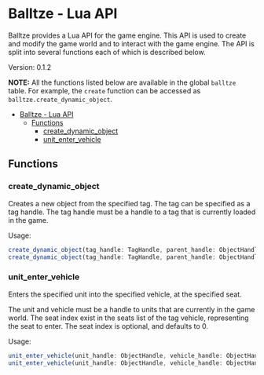 # Balltze - Lua API

Balltze provides a Lua API for the game engine. This API is used to create and modify the game world
and to interact with the game engine. The API is split into several functions each of which is
described below.

Version: 0.1.2

**NOTE:** All the functions listed below are available in the global `balltze` table. For example,
the `create` function can be accessed as `balltze.create_dynamic_object`.


- [Balltze - Lua API](#balltze---lua-api)
  - [Functions](#functions)
    - [create\_dynamic\_object](#create_dynamic_object)
    - [unit\_enter\_vehicle](#unit_enter_vehicle)


## Functions

### create_dynamic_object

Creates a new object from the specified tag.
The tag can be specified as a tag handle. The tag handle must be a handle to a tag that is
currently loaded in the game.

Usage:
```typescript
create_dynamic_object(tag_handle: TagHandle, parent_handle: ObjectHandle | nil, x: number, y: number, z: number)
create_dynamic_object(tag_handle: TagHandle, parent_handle: ObjectHandle | nil, position: Point3D)
```

### unit_enter_vehicle

Enters the specified unit into the specified vehicle, at the specified seat.

The unit and vehicle must be a handle to units that are currently in the game world. The seat index
exist in the seats list of the tag vehicle, representing the seat to enter. The seat index is
optional, and defaults to 0.

Usage:
```typescript
unit_enter_vehicle(unit_handle: ObjectHandle, vehicle_handle: ObjectHandle, seat_index?: number)
unit_enter_vehicle(unit_handle: ObjectHandle, vehicle_handle: ObjectHandle, seat_name?: string)
```
